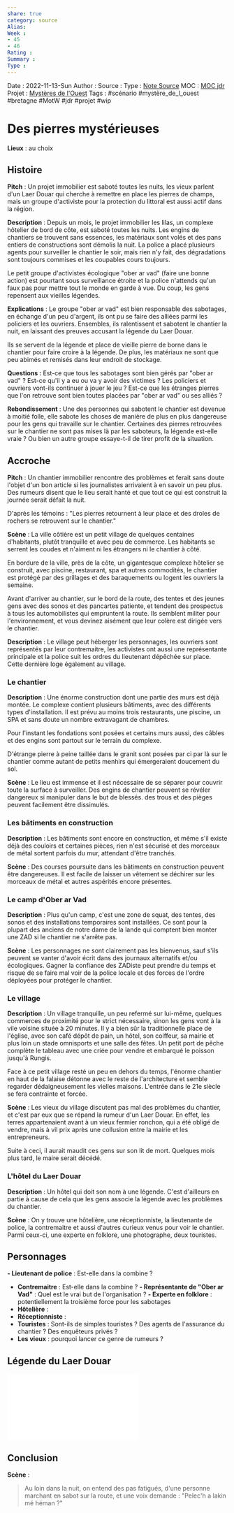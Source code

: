 ```yaml
---
share: true 
category: source
Alias:
Week : 
- 45
- 46
Rating :
Summary : 
Type : 
---
```

Date : 2022-11-13-Sun
Author :
Source : 
Type : [Note Source](Note%20Source)
MOC : [MOC jdr](MOC%20jeu%20de%20r%C3%B4le)
Projet : [Mystères de l'Ouest](Myst%C3%A8res%20de%20l'Ouest.md)
Tags : #scénario #mystère_de_l_ouest #bretagne #MotW #jdr #projet #wip 


# Des pierres mystérieuses
**Lieux** : au choix

## Histoire

**Pitch** : 
Un projet immobilier est saboté toutes les nuits, les vieux parlent d'un Laer Douar qui cherche à remettre en place les pierres de champs, mais un groupe d'activiste pour la protection du littoral est aussi actif dans la région.

**Description** : 
Depuis un mois, le projet immobilier les lilas, un complexe hôtelier de bord de côte, est saboté toutes les nuits. Les engins de chantiers se trouvent sans essences, les matériaux sont volés et des pans entiers de constructions sont démolis la nuit. La police a placé plusieurs agents pour surveiller le chantier le soir, mais rien n'y fait, des dégradations sont toujours commises et les coupables cours toujours. 

Le petit groupe d'activistes écologique "ober ar vad" (faire une bonne action) est pourtant sous surveillance étroite et la police n'attends qu'un faux pas pour mettre tout le monde en garde à vue. Du coup, les gens repensent aux vieilles légendes.
 
**Explications** : 
Le groupe "ober ar vad" est bien responsable des sabotages, en échange d'un peu d'argent, ils ont pu se faire des alliées parmi les policiers et les ouvriers. Ensembles, ils ralentissent et sabotent le chantier la nuit, en laissant des preuves accusant la légende du Laer Douar.

Ils se servent de la légende et place de vieille pierre de borne dans le chantier pour faire croire à la légende. De plus, les matériaux ne sont que peu abimés et remisés dans leur endroit de stockage.

**Questions :** 
Est-ce que tous les sabotages sont bien gérés par "ober ar vad" ? Est-ce qu'il y a eu ou va y avoir des victimes ? Les policiers et ouvriers vont-ils continuer à jouer le jeu ? Est-ce que les étranges pierres que l'on retrouve sont bien toutes placées par "ober ar vad" ou ses alliés ?

**Rebondissement** : 
Une des personnes qui sabotent le chantier est devenue à moitié folle, elle sabote les choses de manière de plus en plus dangereuse pour les gens qui travaille sur le chantier.
Certaines des pierres retrouvées sur le chantier ne sont pas mises là par les saboteurs, la légende est-elle vraie ? Ou bien un autre groupe essaye-t-il de tirer profit de la situation.

## Accroche

**Pitch** :
Un chantier immobilier rencontre des problèmes et ferait sans doute l'objet d'un bon article si les journalistes arrivaient à en savoir un peu plus. Des rumeurs disent que le lieu serait hanté et que tout ce qui est construit la journée serait défait la nuit. 

D'après les témoins : "Les pierres retournent à leur place et des droles de rochers se retrouvent sur le chantier."

**Scène** : 
La ville côtière est un petit village de quelques centaines d'habitants, plutôt tranquille et avec peu de commerce. Les habitants se serrent les coudes et n'aiment ni les étrangers ni le chantier à côté.

En bordure de la ville, près de la côte, un gigantesque complexe hôtelier se construit, avec piscine, restaurant, spa et autres commodités, le chantier est protégé par des grillages et des baraquements ou logent les ouvriers la semaine. 

Avant d'arriver au chantier, sur le bord de la route, des tentes et des jeunes gens avec des sonos et des pancartes patiente, et tendent des prospectus à tous les automobilistes qui empruntent la route. Ils semblent militer pour l'environnement, et vous devinez aisément que leur colère est dirigée vers le chantier.

**Description** :
Le village peut héberger les personnages, les ouvriers sont représentés par leur contremaitre, les activistes ont aussi une représentante principale et la police suit les ordres du lieutenant dépêchée sur place. Cette dernière loge également au village.

### Le chantier

**Description** :
Une énorme construction dont une partie des murs est déjà montée. Le complexe contient plusieurs bâtiments, avec des différents types d'installation. Il est prévu au moins trois restaurants, une piscine, un SPA et sans doute un nombre extravagant de chambres.

Pour l'instant les fondations sont posées et certains murs aussi, des câbles et des engins sont partout sur le terrain du complexe. 

D'étrange pierre à peine taillée dans le granit sont posées par ci par là sur le chantier comme autant de petits menhirs qui émergeraient doucement du sol.

**Scène** : 
Le lieu est immense et il est nécessaire de se séparer pour couvrir toute la surface à surveiller. Des engins de chantier peuvent se révéler dangereux si manipuler dans le but de blessés. des trous et des pièges peuvent facilement être dissimulés.

### Les bâtiments en construction

**Description** :
Les bâtiments sont encore en construction, et même s'il existe déjà des couloirs et certaines pièces, rien n'est sécurisé et des morceaux de métal sortent parfois du mur, attendant d'être tranchés.

**Scène** : 
Des courses poursuite dans les bâtiments en construction peuvent être dangereuses. Il est facile de laisser un vêtement se déchirer sur les morceaux de métal et autres aspérités encore présentes.

### Le camp d'Ober ar Vad

**Description** :
Plus qu'un camp, c'est une zone de squat, des tentes, des sonos et des installations temporaires sont installées. Ce sont pour la plupart des anciens de notre dame de la lande qui comptent bien monter une ZAD si le chantier ne s'arrête pas.

**Scène** : 
Les personnages ne sont clairement pas les bienvenus, sauf s'ils peuvent se vanter d'avoir écrit dans des journaux alternatifs et/ou écologiques. Gagner la confiance des ZADiste peut prendre du temps et risque de se faire mal voir de la police locale et des forces de l'ordre déployées pour protéger le chantier.

### Le village 

**Description** :
Un village tranquille, un peu refermé sur lui-même, quelques commerces de proximité pour le strict nécessaire, sinon les gens vont à la vile voisine située à 20 minutes. Il y a bien sûr la traditionnelle place de l'église, avec son café dépôt de pain, un hôtel, son coiffeur, sa mairie et plus loin un stade omnisports et une salle des fêtes. Un petit port de pêche complète le tableau avec une criée pour vendre et embarqué le poisson jusqu'à Rungis.

Face à ce petit village resté un peu en dehors du temps, l'énorme chantier en haut de la falaise détonne avec le reste de l'architecture et semble regarder dédaigneusement les vielles maisons. L'entrée dans le 21e siècle se fera contrainte et forcée.

**Scène** : 
Les vieux du village discutent pas mal des problèmes du chantier, et c'est par eux que se répand la rumeur d'un Laer Douar. En effet, les terres appartenaient avant à un vieux fermier ronchon, qui a été obligé de vendre, mais à vil prix après une collusion entre la mairie et les entrepreneurs.

Suite à ceci, il aurait maudit ces gens sur son lit de mort. Quelques mois plus tard, le maire serait décédé.

### L'hôtel du Laer Douar

**Description** :
Un hôtel qui doit son nom à une légende. C'est d'ailleurs en partie à cause de cela que les gens associe la légende avec les problèmes du chantier.

**Scène** : 
On y trouve une hôtelière, une réceptionniste, la lieutenante de police, la contremaitre et aussi d'autres curieux venus pour voir le chantier. Parmi ceux-ci, une experte en folklore, une photographe, deux touristes.

## Personnages

 **- Lieutenant de police** : Est-elle dans la combine ?
 - **Contremaitre** : Est-elle dans la combine ?
 **- Représentante de "Ober ar Vad"** : Quel est le vrai but de l'organisation ?
 **- Experte en folklore** : potentiellement la troisième force pour les sabotages
 - **Hôtelière** : 
 - **Réceptionniste** : 
 - **Touristes** : Sont-ils de simples touristes ? Des agents de l'assurance du chantier ? Des enquêteurs privés ?
 - **Les vieux** : pourquoi lancer ce genre de rumeurs ?

## Légende du Laer Douar
![Laer Douar](0030%20Ressources/_Seeds/Laer%20Douar.md)


## Conclusion
**Scène** : 

> Au loin dans la nuit, on entend des pas fatigués, d'une personne marchant en sabot sur la route, et une voix demande : "Pelec'h a lakin mé héman ?"
